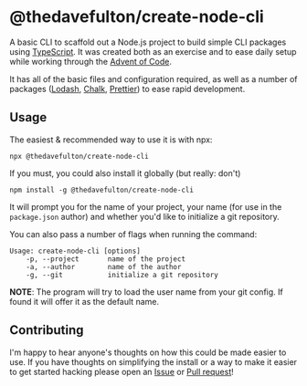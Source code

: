 # @thedavefulton/create-node-cli

A basic CLI to scaffold out a Node.js project to build simple CLI packages using [TypeScript](https://www.typescriptlang.org/docs/handbook/intro.html). It was created both as an exercise and to ease daily setup while working through the [Advent of Code](https://adventofcode.com).

It has all of the basic files and configuration required, as well as a number of packages ([Lodash](https://lodash.com/docs/4.17.15), [Chalk](https://github.com/chalk/chalk), [Prettier](https://prettier.io/docs/en/index.html)) to ease rapid development.

## Usage

The easiest & recommended way to use it is with npx:

```
npx @thedavefulton/create-node-cli
```

If you must, you could also install it globally (but really: don't)

```
npm install -g @thedavefulton/create-node-cli
```

It will prompt you for the name of your project, your name (for use in the `package.json` author) and whether you'd like to initialize a git repository.

You can also pass a number of flags when running the command:

```
Usage: create-node-cli [options]
    -p, --project       name of the project
    -a, --author        name of the author
    -g, --git           initialize a git repository
```

**NOTE**: The program will try to load the user name from your git config. If found it will offer it as the default name.

## Contributing

I'm happy to hear anyone's thoughts on how this could be made easier to use. If you have thoughts on simplifying the install or a way to make it easier to get started hacking please open an [Issue](https://github.com/thedavefulton/create-node-cli/issues) or [Pull request](https://github.com/thedavefulton/create-node-cli/pulls)!
